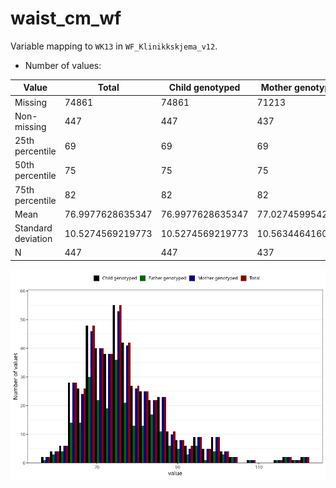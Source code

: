 # waist_cm_wf
Variable mapping to `WK13` in `WF_Klinikkskjema_v12`.
- Number of values:

| Value | Total | Child genotyped | Mother genotyped | Father genotyped |
| ----- | ----- | --------------- | ---------------- | ---------------- |
| Missing | 74861 | 74861 | 71213 | 49829 |
| Non-missing | 447 | 447 | 437 | 255 |
| 25th percentile | 69 | 69 | 69 | 69 |
| 50th percentile | 75 | 75 | 75 | 75 |
| 75th percentile | 82 | 82 | 82 | 83 |
| Mean | 76.9977628635347 | 76.9977628635347 | 77.0274599542334 | 77.4078431372549 |
| Standard deviation | 10.5274569219773 | 10.5274569219773 | 10.5634464160494 | 11.4137616056691 |
| N | 447 | 447 | 437 | 255 |



![](waist_cm_wf_n.png)




